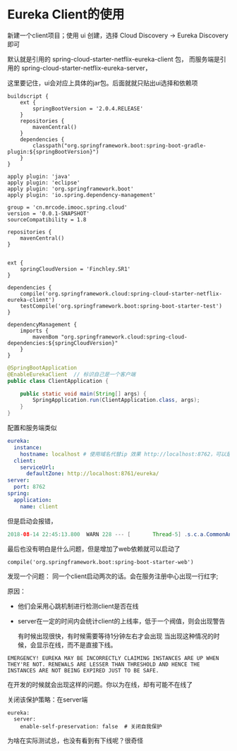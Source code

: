 # Eureka Client的使用
新建一个client项目；使用 ui 创建，选择 Cloud Discovery -> Eureka Discovery 即可

默认就是引用的 spring-cloud-starter-netflix-eureka-client 包，
而服务端是引用的 spring-cloud-starter-netflix-eureka-server，

这里要记住，ui会对应上具体的jar包。后面就就只贴出ui选择和依赖项

```
buildscript {
	ext {
		springBootVersion = '2.0.4.RELEASE'
	}
	repositories {
		mavenCentral()
	}
	dependencies {
		classpath("org.springframework.boot:spring-boot-gradle-plugin:${springBootVersion}")
	}
}

apply plugin: 'java'
apply plugin: 'eclipse'
apply plugin: 'org.springframework.boot'
apply plugin: 'io.spring.dependency-management'

group = 'cn.mrcode.imooc.spring.cloud'
version = '0.0.1-SNAPSHOT'
sourceCompatibility = 1.8

repositories {
	mavenCentral()
}


ext {
	springCloudVersion = 'Finchley.SR1'
}

dependencies {
	compile('org.springframework.cloud:spring-cloud-starter-netflix-eureka-client')
	testCompile('org.springframework.boot:spring-boot-starter-test')
}

dependencyManagement {
	imports {
		mavenBom "org.springframework.cloud:spring-cloud-dependencies:${springCloudVersion}"
	}
}

```

```java
@SpringBootApplication
@EnableEurekaClient  // 标识自己是一个客户端
public class ClientApplication {

    public static void main(String[] args) {
        SpringApplication.run(ClientApplication.class, args);
    }
}
```
配置和服务端类似
```yml
eureka:
  instance:
    hostname: localhost # 使用域名代替ip 效果 http://localhost:8762，可以是任意域名，但是本机不配置映射是不能访问的
  client:
    serviceUrl:
      defaultZone: http://localhost:8761/eureka/
server:
  port: 8762
spring:
  application:
    name: client
```

但是启动会报错，
```java
2018-08-14 22:45:13.800  WARN 228 --- [       Thread-5] .s.c.a.CommonAnnotationBeanPostProcessor : Invocation of destroy method failed on bean with name 'scopedTarget.eurekaClient': org.springframework.beans.factory.BeanCreationNotAllowedException: Error creating bean with name 'eurekaInstanceConfigBean': Singleton bean creation not allowed while singletons of this factory are in destruction (Do not request a bean from a BeanFactory in a destroy method implementation!)
```

最后也没有明白是什么问题，但是增加了web依赖就可以启动了

```
compile('org.springframework.boot:spring-boot-starter-web')
```

发现一个问题： 同一个client启动两次的话。会在服务注册中心出现一行红字;

原因：
* 他们会采用心跳机制进行检测client是否在线
* server在一定的时间内会统计client的上线率，低于一个阀值，则会出现警告

  有时候出现很快，有时候需要等待1分钟左右才会出现
  当出现这种情况的时候，会显示在线，而不是直接下线。

```
EMERGENCY! EUREKA MAY BE INCORRECTLY CLAIMING INSTANCES ARE UP WHEN THEY'RE NOT. RENEWALS ARE LESSER THAN THRESHOLD AND HENCE THE INSTANCES ARE NOT BEING EXPIRED JUST TO BE SAFE.
```

在开发的时候就会出现这样的问题。你以为在线，却有可能不在线了

关闭该保护策略：在server端
```
eureka:
  server:
    enable-self-preservation: false  # 关闭自我保护
```

为啥在实际测试总，也没有看到有下线呢？很奇怪
